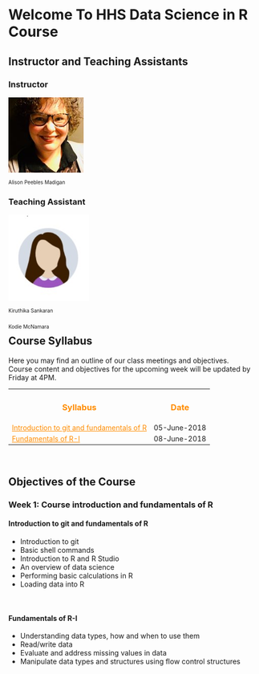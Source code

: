 <h1> Welcome To HHS Data Science in R Course </h1>
 
<h2>Instructor and Teaching Assistants</h2>
<h3>Instructor</h3>
<div>
	<div>
		<img src="Alison.jpg">
		<p style="font-size: 10px;">Alison Peebles Madigan</p>
	</div>
</div>

<h3>Teaching Assistant</h3>
<div>
	<div style="display:inline-block; width:100%; float:left;">
		<img src="Kiru.jpg">
		<p style="font-size: 10px;">Kiruthika Sankaran</p>
	</div>
	<div style = "display: inline-block; width:100%; float:right;>
		<img src="Kodie.jpg">
		<p style="font-size: 10px;">Kodie McNamara</p>
	</div>
</div>

<h2>Course Syllabus</h2>
Here you may find an outline of our class meetings and objectives.<br>
Course content and objectives for the upcoming week will be updated by Friday at 4PM.
<table>
  <tr>
    <th><h3><font color="FF8C00">Syllabus</font></h3></th>
	<th><h3><font color="FF8C00">Date</font></h3></th>
  </tr>
    
  <tr>
    <td><a href="#week-1-day-1" style="color: rgb(255,140,0)"><font color="FF8C00">Introduction to git and fundamentals of R</font></a></td>
	<td>05-June-2018</td>
  </tr>
  
  <tr>
    <td><a href="#week-1-day-2" style="color: rgb(255,140,0)"><font color="FF8C00">Fundamentals of R-I</font></a></td>
	<td>08-June-2018</td>
  </tr>
</table>
<br>


<h2>Objectives of the Course</h2>
<h3>Week 1: Course introduction and fundamentals of R</h3>

<p id="week-1-day-1">
<h4>Introduction to git and fundamentals of R</h4>

<ul>
  <li>Introduction to git</li>
  <li>Basic shell commands</li>
  <li>Introduction to R and R Studio</li>
  <li>An overview of data science</li>
  <li>Performing basic calculations in R</li>
  <li>Loading data into R</li>
</ul>
</p><br>

<p id="week-1-day-2">
<h4>Fundamentals of R-I</h4>
<ul>
  <li>Understanding data types, how and when to use them</li>
  <li>Read/write data</li>
  <li>Evaluate and address missing values in data</li>
  <li>Manipulate data types and structures using flow control structures</li>
</ul>
</p><br>